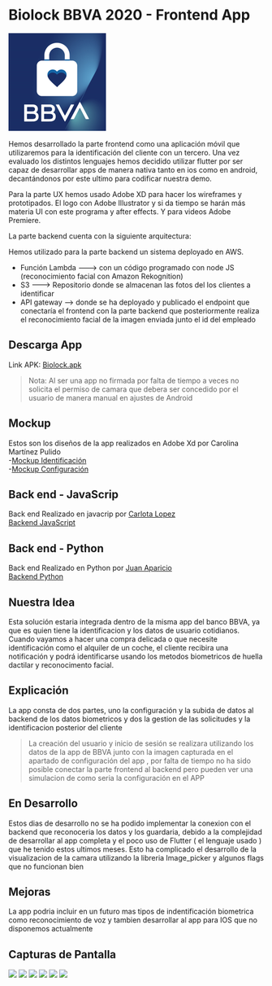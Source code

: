 # Biolock BBVA 2020 - Frontend App

![alt text](https://github.com/Rapoporras/Biolock---Hackathon-BBVA-2020-Fronted/blob/master/assets/icon/Logoapp.png)

Hemos desarrollado la parte frontend como una aplicación móvil que utilizaremos para la identificación del cliente con un tercero. Una vez evaluado los distintos lenguajes hemos decidido utilizar flutter por ser capaz de desarrollar apps de manera nativa tanto en ios como en android, decantándonos por este ultimo para codificar nuestra demo.

Para la parte UX hemos usado Adobe XD para hacer los wireframes y prototipados. El logo con Adobe Illustrator y si da tiempo se harán más materia UI con este programa y after effects. Y para videos Adobe Premiere.

La parte backend cuenta con la siguiente arquitectura:

Hemos utilizado para la parte backend un sistema deployado en AWS.

- Función Lambda ---> con un código programado con node JS (reconocimiento facial con Amazon Rekognition)  
- S3 ---> Repositorio donde se almacenan las fotos del los clientes a identificar  
- API gateway --> donde se ha deployado y publicado el endpoint que conectaría el frontend con la parte backend que posteriormente realiza el reconocimiento facial de la imagen enviada junto el id del empleado  



## Descarga App

Link APK: [Biolock.apk](https://github.com/Rapoporras/Biolock---Hackathon-BBVA-2020-Fronted/blob/master/Biolock.apk)
> Nota: Al ser una app no firmada por falta de tiempo a veces no solicita el permiso de camara que debera ser concedido por el usuario de manera manual en ajustes de Android

## Mockup 
Estos son los diseños de la app realizados en Adobe Xd por Carolina Martínez Pulido  
-[Mockup Identificación](https://github.com/Rapoporras/Biolock---Hackathon-BBVA-2020-Fronted/blob/master/assets/mockup/Identificaci%C3%B3n%201.1.xd)  
-[Mockup Configuración](https://github.com/Rapoporras/Biolock---Hackathon-BBVA-2020-Fronted/blob/master/assets/mockup/Configuraci%C3%B3n.xd)  


## Back end - JavaScrip

Back end Realizado en javacrip por [Carlota Lopez](https://github.com/carlota-lopez)  
[Backend JavaScript](https://github.com/carlota-lopez/FaceRecognitionTest/tree/master)  

## Back end - Python

Back end Realizado en Python por [Juan Aparicio](https://github.com/apariciojuan)  
[Backend Python](https://github.com/apariciojuan/Hackathonbbva)  


## Nuestra Idea

Esta solución estaria integrada dentro de la misma app del banco BBVA, ya que es quien tiene la identificacion y los datos de usuario cotidianos.
Cuando vayamos a hacer una compra delicada o que necesite identificación como el alquiler de un coche, el cliente recibira una notificación y podrá identificarse usando los 
metodos biometricos de huella dactilar y reconocimento facial. 

## Explicación

La app consta de dos partes, uno la configuración y la subida de datos al backend de los datos biometricos y dos la gestion de las solicitudes y la identificacion posterior del cliente

 > La creación del usuario y inicio de sesión se realizara utilizando los datos de la app de BBVA junto con la imagen capturada en el apartado de configuración del app , por falta de tiempo no ha sido posible conectar la parte frontend al backend pero pueden ver una simulacion de como seria la configuración en el APP 

## En Desarrollo

Estos dias de desarrollo no se ha podido implementar la conexion con el backend que reconoceria los datos y los guardaria, debido a la complejidad de desarrollar al app completa y el poco uso de Flutter ( el lenguaje usado ) que he tenido estos ultimos meses.
Esto ha complicado el desarrollo de la visualizacion de la camara utilizando la libreria Image_picker y algunos flags que no funcionan bien

## Mejoras 

La app podria incluir en un futuro mas tipos de indentificación biometrica como reconocimiento de voz y tambien desarrollar al app para IOS que no disponemos actualmente

## Capturas de Pantalla 

<img src="https://user-images.githubusercontent.com/18537419/96421156-b6b6ea80-11f6-11eb-8542-5d247c489390.jpeg" width="15%"></img> <img src="https://user-images.githubusercontent.com/18537419/96421160-b74f8100-11f6-11eb-869d-e1f622f5f10b.jpeg" width="15%"></img> <img src="https://user-images.githubusercontent.com/18537419/96421162-b7e81780-11f6-11eb-988b-b73c4ea167f3.jpeg" width="15%"></img> <img src="https://user-images.githubusercontent.com/18537419/96421164-b880ae00-11f6-11eb-8865-f0af08b435ee.jpeg" width="15%"></img> <img src="https://user-images.githubusercontent.com/18537419/96421165-b880ae00-11f6-11eb-8951-266fb2df7d4e.jpeg" width="15%"></img> <img src="https://user-images.githubusercontent.com/18537419/96421167-b9194480-11f6-11eb-9f27-28f11fe55d99.jpeg" width="15%"></img> 
